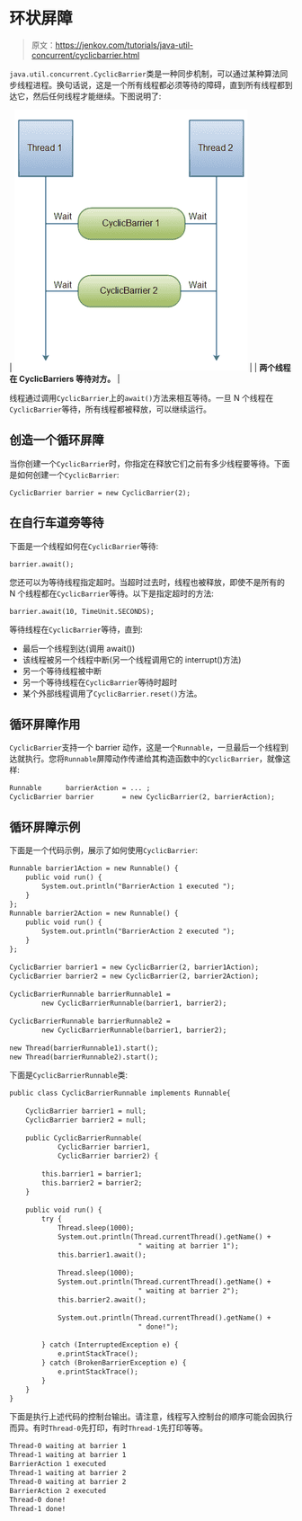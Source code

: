 # 环状屏障

> 原文：<https://jenkov.com/tutorials/java-util-concurrent/cyclicbarrier.html>

`java.util.concurrent.CyclicBarrier`类是一种同步机制，可以通过某种算法同步线程进程。换句话说，这是一个所有线程都必须等待的障碍，直到所有线程都到达它，然后任何线程才能继续。下图说明了:

| ![Two threads waiting for each other at CyclicBarriers.](img/2c18d15313770fe08211ac10865d10e6.png) |
| **两个线程在 CyclicBarriers 等待对方。** |

线程通过调用`CyclicBarrier`上的`await()`方法来相互等待。一旦 N 个线程在`CyclicBarrier`等待，所有线程都被释放，可以继续运行。

## 创造一个循环屏障

当你创建一个`CyclicBarrier`时，你指定在释放它们之前有多少线程要等待。下面是如何创建一个`CyclicBarrier`:

```
CyclicBarrier barrier = new CyclicBarrier(2);

```

## 在自行车道旁等待

下面是一个线程如何在`CyclicBarrier`等待:

```
barrier.await();

```

您还可以为等待线程指定超时。当超时过去时，线程也被释放，即使不是所有的 N 个线程都在`CyclicBarrier`等待。以下是指定超时的方法:

```
barrier.await(10, TimeUnit.SECONDS);

```

等待线程在`CyclicBarrier`等待，直到:

*   最后一个线程到达(调用 await())
*   该线程被另一个线程中断(另一个线程调用它的 interrupt()方法)
*   另一个等待线程被中断
*   另一个等待线程在`CyclicBarrier`等待时超时
*   某个外部线程调用了`CyclicBarrier.reset()`方法。

## 循环屏障作用

`CyclicBarrier`支持一个 barrier 动作，这是一个`Runnable`，一旦最后一个线程到达就执行。您将`Runnable`屏障动作传递给其构造函数中的`CyclicBarrier`，就像这样:

```
Runnable      barrierAction = ... ;
CyclicBarrier barrier       = new CyclicBarrier(2, barrierAction);

```

## 循环屏障示例

下面是一个代码示例，展示了如何使用`CyclicBarrier`:

```
Runnable barrier1Action = new Runnable() {
    public void run() {
        System.out.println("BarrierAction 1 executed ");
    }
};
Runnable barrier2Action = new Runnable() {
    public void run() {
        System.out.println("BarrierAction 2 executed ");
    }
};

CyclicBarrier barrier1 = new CyclicBarrier(2, barrier1Action);
CyclicBarrier barrier2 = new CyclicBarrier(2, barrier2Action);

CyclicBarrierRunnable barrierRunnable1 =
        new CyclicBarrierRunnable(barrier1, barrier2);

CyclicBarrierRunnable barrierRunnable2 =
        new CyclicBarrierRunnable(barrier1, barrier2);

new Thread(barrierRunnable1).start();
new Thread(barrierRunnable2).start();

```

下面是`CyclicBarrierRunnable`类:

```
public class CyclicBarrierRunnable implements Runnable{

    CyclicBarrier barrier1 = null;
    CyclicBarrier barrier2 = null;

    public CyclicBarrierRunnable(
            CyclicBarrier barrier1,
            CyclicBarrier barrier2) {

        this.barrier1 = barrier1;
        this.barrier2 = barrier2;
    }

    public void run() {
        try {
            Thread.sleep(1000);
            System.out.println(Thread.currentThread().getName() +
                                " waiting at barrier 1");
            this.barrier1.await();

            Thread.sleep(1000);
            System.out.println(Thread.currentThread().getName() +
                                " waiting at barrier 2");
            this.barrier2.await();

            System.out.println(Thread.currentThread().getName() +
                                " done!");

        } catch (InterruptedException e) {
            e.printStackTrace();
        } catch (BrokenBarrierException e) {
            e.printStackTrace();
        }
    }
}

```

下面是执行上述代码的控制台输出。请注意，线程写入控制台的顺序可能会因执行而异。有时`Thread-0`先打印，有时`Thread-1`先打印等等。

```
Thread-0 waiting at barrier 1
Thread-1 waiting at barrier 1
BarrierAction 1 executed
Thread-1 waiting at barrier 2
Thread-0 waiting at barrier 2
BarrierAction 2 executed
Thread-0 done!
Thread-1 done!

```